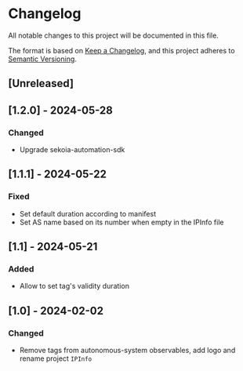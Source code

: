 # Changelog

All notable changes to this project will be documented in this file.

The format is based on [Keep a Changelog](https://keepachangelog.com/en/1.0.0/),
and this project adheres to [Semantic Versioning](https://semver.org/spec/v2.0.0.html).

## [Unreleased]

## [1.2.0] - 2024-05-28

### Changed

- Upgrade sekoia-automation-sdk

## [1.1.1] - 2024-05-22

### Fixed

- Set default duration according to manifest
- Set AS name based on its number when empty in the IPInfo file

## [1.1] - 2024-05-21

### Added

- Allow to set tag's validity duration

## [1.0] - 2024-02-02

### Changed

- Remove tags from autonomous-system observables, add logo and rename project `IPInfo`
